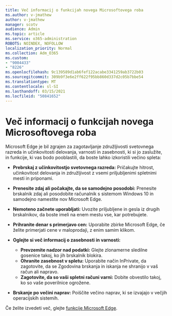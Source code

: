 ```yaml
---
title: Več informacij o funkcijah novega Microsoftovega roba
ms.author: v-jmathew
author: v-jmathew
manager: scotv
audience: Admin
ms.topic: article
ms.service: o365-administration
ROBOTS: NOINDEX, NOFOLLOW
localization_priority: Normal
ms.collection: Adm_O365
ms.custom:
- "9004433"
- "8226"
ms.openlocfilehash: 9c139589d1ab6fef122acabe3341259ab3722b03
ms.sourcegitcommit: 309b9f3e6e2ff622f95bb860d337d2c05b7bbe54
ms.translationtype: MT
ms.contentlocale: sl-SI
ms.lasthandoff: 03/15/2021
ms.locfileid: "50841652"
---
```

# <a name="learn-about-the-features-of-the-new-microsoft-edge"></a>Več informacij o funkcijah novega Microsoftovega roba

Microsoft Edge je bil zgrajen za zagotavljanje združljivosti svetovnega razreda in učinkovitosti delovanja, varnosti in zasebnosti, ki si jo zaslužite, in funkcije, ki vas bodo pooblastili, da boste lahko izkoristili večino spleta:

- **Prebrskaj z učinkovitostjo svetovnega razreda:** Pričakujte hitrost, učinkovitost delovanja in združljivost z vsemi priljubljenimi spletnimi mesti in priponami.
- **Prenesite zdaj ali počakajte, da se samodejno posodobi:** Prenesite brskalnik zdaj ali posodobite računalnik s sistemom Windows 10 in samodejno namestite nov Microsoft Edge.
- **Nemoteno začnete uporabljati:** Uvozite priljubljene in gesla iz drugih brskalnikov, da boste imeli na enem mestu vse, kar potrebujete.
- **Prihranite denar s primerjavo cen:** Uporabite zbirke Microsoft Edge, če želite primerjati cene v maloprodaji, z enim samim klikom.
- **Oglejte si več informacij o zasebnosti in varnosti:**
  - **Prevzemite nadzor nad podatki:** Glejte zlonamerne sledilne gosenice takoj, ko jih brskalnik blokira.
  - **Ohranite zasebnost v spletu:** Uporabite način InPrivate, da zagotovite, da se Zgodovina brskanja in iskanja ne shranijo v vaš račun ali napravo.
  - **Zagotovite, da so vaši spletni računi varni:** Dobite obvestilo takoj, ko so vaše poverilnice ogrožene.

- **Brskanje po večini naprav:** Poiščite večino naprav, ki se izvajajo v večjih operacijskih sistemih.

Če želite izvedeti več, glejte [funkcije Microsoft Edge](https://go.microsoft.com/fwlink/?linkid=2146817).
